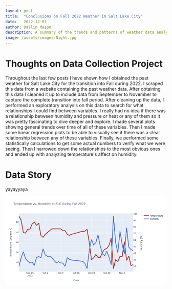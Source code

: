 ```yaml
---
layout: post
title:  "Conclusions on Fall 2022 Weather in Salt Lake City"
date:   2022-12-01
author: Dallin Mason
description: A summary of the trends and patterns of weather data analyzed for Salt Lake City during the Fall of 2022.
image: /assets/images/Night.jpg
---
```



# Thoughts on Data Collection Project

Throughout the last few posts I have shown how I obtained the past weather for Salt Lake City for the transition into Fall during 2022. I scraped this data from a website containing the past weather data. After obtaining this data I cleaned it up to include data from September to November to capture the complete transition into fall period. After cleaning up the data, I performed an exploratory analysis on this data to search for what relationships I could find between variables. I really had no idea if there was a relationship between humidity and pressure or heat or any of them so it was pretty fascinating to dive deeper and explore. I made several plots showing general trends over time of all of these variables. Then I made some linear regression plots to be able to visually see if there was a clear relationship between any of these variables. Finally, we performed some statistically calculations to get some actual numbers to verify what we were seeing. Then I narrowed down the relationships to the most obvious ones and ended up with analyzing temperature's affect on humidity. 


# Data Story

yayayyaya






<img src="https://raw.githubusercontent.com/dallinmason/stat386-projects/main/assets/images/newplot.png" alt="" style="width:1000px;"/>
